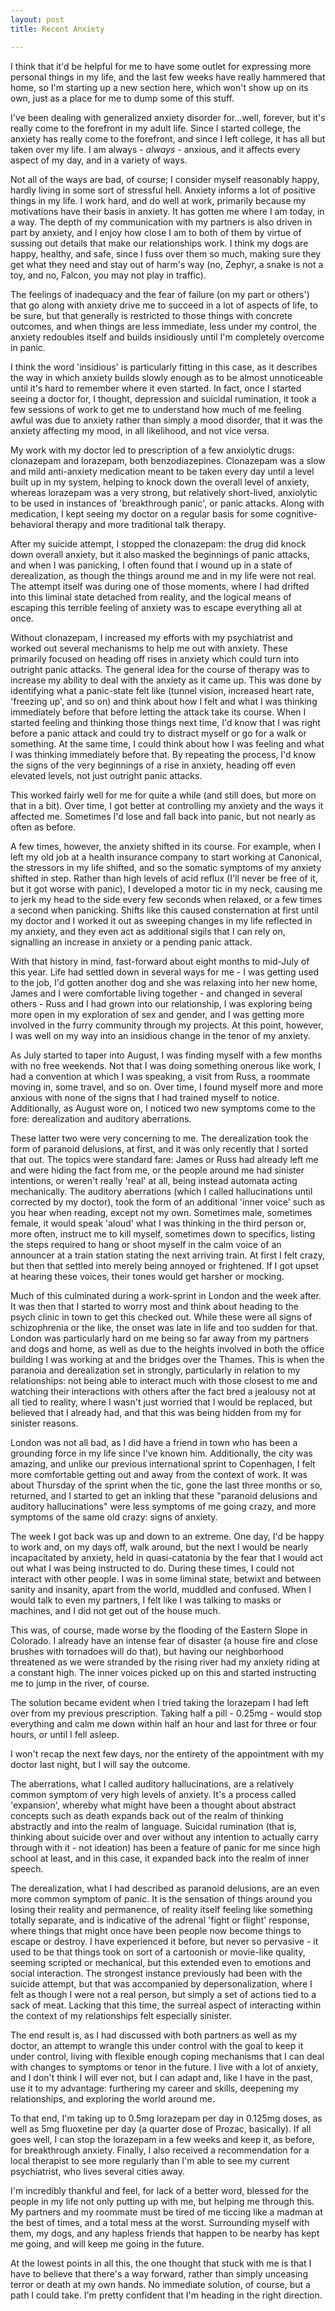 ```yaml
---
layout: post
title: Recent Anxiety

---
```


I think that it'd be helpful for me to have some outlet for expressing more
personal things in my life, and the last few weeks have really hammered that
home, so I'm starting up a new section here, which won't show up on its own,
just as a place for me to dump some of this stuff.

I've been dealing with generalized anxiety disorder for...well, forever, but
it's really come to the forefront in my adult life.  Since I started college,
the anxiety has really come to the forefront, and since I left college, it has
all but taken over my life.  I am always - *always* - anxious, and it affects
every aspect of my day, and in a variety of ways.

Not all of the ways are bad, of course; I consider myself reasonably happy,
hardly living in some sort of stressful hell.  Anxiety informs a lot of
positive things in my life.  I work hard, and do well at work, primarily because
my motivations have their basis in anxiety.  It has gotten me where I am today,
in a way.  The depth of my communication with my partners is also driven in part
by anxiety, and I enjoy how close I am to both of them by virtue of sussing out
details that make our relationships work.  I think my dogs are happy, healthy,
and safe, since I fuss over them so much, making sure they get what they need
and stay out of harm's way (no, Zephyr, a snake is not a toy, and no, Falcon,
you may not play in traffic).

The feelings of inadequacy and the fear of failure (on my part or others') that
go along with anxiety drive me to succeed in a lot of aspects of life, to be
sure, but that generally is restricted to those things with concrete outcomes,
and when things are less immediate, less under my control, the anxiety redoubles
itself and builds insidiously until I'm completely overcome in panic.

I think the word 'insidious' is particularly fitting in this case, as it
describes the way in which anxiety builds slowly enough as to be almost
unnoticeable until it's hard to remember where it even started.  In fact, once I
started seeing a doctor for, I thought, depression and suicidal rumination, it
took a few sessions of work to get me to understand how much of me feeling awful
was due to anxiety rather than simply a mood disorder, that it was the anxiety
affecting my mood, in all likelihood, and not vice versa.

My work with my doctor led to prescription of a few anxiolytic drugs: clonazepam
and lorazepam, both benzodiazepines.  Clonazepam was a slow and mild
anti-anxiety medication meant to be taken every day until a level built up in my
system, helping to knock down the overall level of anxiety, whereas lorazepam
was a very strong, but relatively short-lived, anxiolytic to be used in
instances of 'breakthrough panic', or panic attacks.  Along with medication, I
kept seeing my doctor on a regular basis for some cognitive-behavioral therapy
and more traditional talk therapy.

After my suicide attempt, I stopped the clonazepam: the drug did knock down
overall anxiety, but it also masked the beginnings of panic attacks, and when I
was panicking, I often found that I wound up in a state of derealization, as
though the things around me and in my life were not real.  The attempt itself
was during one of those moments, where I had drifted into this liminal state
detached from reality, and the logical means of escaping this terrible feeling
of anxiety was to escape everything all at once.

Without clonazepam, I increased my efforts with my psychiatrist and worked out
several mechanisms to help me out with anxiety.  These primarily focused on
heading off rises in anxiety which could turn into outright panic attacks.  The
general idea for the course of therapy was to increase my ability to deal with
the anxiety as it came up.  This was done by identifying what a panic-state felt
like (tunnel vision, increased heart rate, 'freezing up', and so on) and think
about how I felt and what I was thinking immediately before that before letting
the attack take its course.  When I started feeling and thinking those things
next time, I'd know that I was right before a panic attack and could try to
distract myself or go for a walk or something.  At the same time, I could think
about how I was feeling and what I was thinking immediately before that.  By
repeating the process, I'd know the signs of the very beginnings of a rise in
anxiety, heading off even elevated levels, not just outright panic attacks.

This worked fairly well for me for quite a while (and still does, but more on
that in a bit).  Over time, I got better at controlling my anxiety and the ways
it affected me.  Sometimes I'd lose and fall back into panic, but not nearly as
often as before.

A few times, however, the anxiety shifted in its course.  For example, when I
left my old job at a health insurance company to start working at Canonical, the
stressors in my life shifted, and so the somatic symptoms of my anxiety shifted
in step.  Rather than high levels of acid reflux (I'll never be free of it, but
it got worse with panic), I developed a motor tic in my neck, causing me to jerk
my head to the side every few seconds when relaxed, or a few times a second when
panicking.  Shifts like this caused consternation at first until my doctor and I
worked it out as sweeping changes in my life reflected in my anxiety, and they
even act as additional sigils that I can rely on, signalling an increase in
anxiety or a pending panic attack.

With that history in mind, fast-forward about eight months to mid-July of this
year.  Life had settled down in several ways for me - I was getting used to the
job, I'd gotten another dog and she was relaxing into her new home, James and I
were comfortable living together - and changed in several others - Russ and I
had grown into our relationship, I was exploring being more open in my
exploration of sex and gender, and I was getting more involved in the furry
community through my projects.  At this point, however, I was well on my way
into an insidious change in the tenor of my anxiety.

As July started to taper into August, I was finding myself with a few months
with no free weekends.  Not that I was doing something onerous like work, I had
a convention at which I was speaking, a visit from Russ, a roommate moving in, 
some travel, and so on.  Over time, I found myself more and more anxious with
none of the signs that I had trained myself to notice.  Additionally, as August
wore on, I noticed two new symptoms come to the fore: derealization and auditory
aberrations.

These latter two were very concerning to me.  The derealization took the form of
paranoid delusions, at first, and it was only recently that I sorted that out.
The topics were standard fare: James or Russ had already left me and were hiding
the fact from me, or the people around me had sinister intentions, or weren't
really 'real' at all, being instead automata acting mechanically.  The auditory
aberrations (which I called hallucinations until corrected by my doctor), took
the form of an additional 'inner voice' such as you hear when reading, except
not my own.  Sometimes male, sometimes female, it would speak 'aloud' what I was
thinking in the third person or, more often, instruct me to kill myself,
sometimes down to specifics, listing the steps required to hang or shoot myself
in the calm voice of an announcer at a train station stating the next arriving
train.  At first I felt crazy, but then that settled into merely being annoyed
or frightened.  If I got upset at hearing these voices, their tones would get
harsher or mocking.

Much of this culminated during a work-sprint in London and the week after.  It
was then that I started to worry most and think about heading to the psych
clinic in town to get this checked out.  While these were all signs of
schizophrenia or the like, the onset was late in life and too sudden for that.
London was particularly hard on me being so far away from my partners and dogs
and home, as well as due to the heights involved in both the office building I
was working at and the bridges over the Thames.  This is when the paranoia and
derealization set in strongly, particularly in relation to my relationships: not
being able to interact much with those closest to me and watching their
interactions with others after the fact bred a jealousy not at all tied to
reality, where I wasn't just worried that I would be replaced, but believed that
I already had, and that this was being hidden from my for sinister reasons.

London was not all bad, as I did have a friend in town who has been a grounding
force in my life since I've known him.  Additionally, the city was amazing, and
unlike our previous international sprint to Copenhagen, I felt more comfortable
getting out and away from the context of work.  It was about Thursday of the
sprint when the tic, gone the last three months or so, returned, and I started
to get an inkling that these "paranoid delusions and auditory hallucinations"
were less symptoms of me going crazy, and more symptoms of the same old crazy:
signs of anxiety.

The week I got back was up and down to an extreme.  One day, I'd be happy to
work and, on my days off, walk around, but the next I would be nearly
incapacitated by anxiety, held in quasi-catatonia by the fear that I would act
out what I was being instructed to do.  During these times, I could not interact
with other people.  I was in some liminal state, betwixt and between sanity and
insanity, apart from the world, muddled and confused.  When I would talk to even
my partners, I felt like I was talking to masks or machines, and I did not get
out of the house much.

This was, of course, made worse by the flooding of the Eastern Slope in
Colorado.  I already have an intense fear of disaster (a house fire and close
brushes with tornadoes will do that), but having our neighborhood threatened as
we were stranded by the rising river had my anxiety riding at a constant high.
The inner voices picked up on this and started instructing me to jump in the
river, of course.

The solution became evident when I tried taking the lorazepam I had left over
from my previous prescription.  Taking half a pill - 0.25mg - would stop
everything and calm me down within half an hour and last for three or four
hours, or until I fell asleep.

I won't recap the next few days, nor the entirety of the appointment with my
doctor last night, but I will say the outcome.

The aberrations, what I called auditory hallucinations, are a relatively common
symptom of very high levels of anxiety.  It's a process called 'expansion',
whereby what might have been a thought about abstract concepts such as death
expands back out of the realm of thinking abstractly and into the realm of
language.  Suicidal rumination (that is, thinking about suicide over and over
without any intention to actually carry through with it - not ideation) has been
a feature of panic for me since high school at least, and in this case, it
expanded back into the realm of inner speech.

The derealization, what I had described as paranoid delusions, are an even more
common symptom of panic.  It is the sensation of things around you losing their
reality and permanence, of reality itself feeling like something totally
separate, and is indicative of the adrenal 'fight or flight' response, where
things that might once have been people now become things to escape or destroy.
I have experienced it before, but never so pervasive - it used to be that things
took on sort of a cartoonish or movie-like quality, seeming scripted or
mechanical, but this extended even to emotions and social interaction.  The
strongest instance previously had been with the suicide attempt, but that was
accompanied by depersonalization, where I felt as though I were not a real
person, but simply a set of actions tied to a sack of meat.  Lacking that this
time, the surreal aspect of interacting within the context of my relationships
felt especially sinister.

The end result is, as I had discussed with both partners as well as my doctor,
an attempt to wrangle this under control with the goal to keep it under control,
living with flexible enough coping mechanisms that I can deal with changes to
symptoms or tenor in the future.  I live with a lot of anxiety, and I don't
think I will ever not, but I can adapt and, like I have in the past, use it to
my advantage: furthering my career and skills, deepening my relationships, and
exploring the world around me.

To that end, I'm taking up to 0.5mg lorazepam per day in 0.125mg doses, as well
as 5mg fluoxetine per day (a quarter dose of Prozac, basically).  If all goes
well, I can stop the lorazepam in a few weeks and keep it, as before, for
breakthrough anxiety.  Finally, I also received a recommendation for a local
therapist to see more regularly than I'm able to see my current psychiatrist,
who lives several cities away.

I'm incredibly thankful and feel, for lack of a better word, blessed for the
people in my life not only putting up with me, but helping me through this.  My
partners and my roommate must be tired of me ticcing like a madman at the best
of times, and a total mess at the worst.  Surrounding myself with them, my dogs,
and any hapless friends that happen to be nearby has kept me going, and will
keep me going in the future.

At the lowest points in all this, the one thought that stuck with me is that I
have to believe that there's a way forward, rather than simply unceasing terror
or death at my own hands.  No immediate solution, of course, but a path I could
take.  I'm pretty confident that I'm heading in the right direction.
